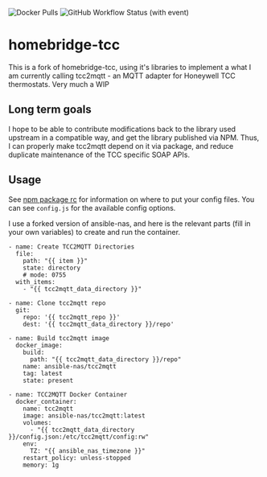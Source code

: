 ![Docker Pulls](https://img.shields.io/docker/pulls/johhenkens/tcc2mqtt)
![GitHub Workflow Status (with event)](https://img.shields.io/github/actions/workflow/status/jhenkens/tcc2mqtt/docker-publish.yml)

# homebridge-tcc
This is a fork of homebridge-tcc, using it's libraries to implement a what I am currently calling tcc2mqtt - an MQTT adapter for Honeywell TCC thermostats. Very much a WIP

## Long term goals
I hope to be able to contribute modifications back to the library used upstream in a compatible way, and get the library published via NPM. Thus, I can properly make tcc2mqtt depend on it via package, and reduce duplicate maintenance of the TCC specific SOAP APIs.

## Usage
See [npm package rc](https://www.npmjs.com/package/rc) for information on where to put your config files. You can see `config.js` for the available config options.

I use a forked version of ansible-nas, and here is the relevant parts (fill in your own variables) to create and run the container.

```
- name: Create TCC2MQTT Directories
  file:
    path: "{{ item }}"
    state: directory
    # mode: 0755
  with_items:
    - "{{ tcc2mqtt_data_directory }}"

- name: Clone tcc2mqtt repo
  git:
    repo: '{{ tcc2mqtt_repo }}'
    dest: '{{ tcc2mqtt_data_directory }}/repo'

- name: Build tcc2mqtt image
  docker_image:
    build:
      path: "{{ tcc2mqtt_data_directory }}/repo"
    name: ansible-nas/tcc2mqtt
    tag: latest
    state: present

- name: TCC2MQTT Docker Container
  docker_container:
    name: tcc2mqtt
    image: ansible-nas/tcc2mqtt:latest
    volumes:
      - "{{ tcc2mqtt_data_directory }}/config.json:/etc/tcc2mqtt/config:rw"
    env:
      TZ: "{{ ansible_nas_timezone }}"
    restart_policy: unless-stopped
    memory: 1g
```
